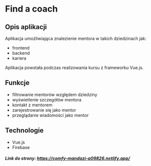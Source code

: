 # Find a coach



## Opis aplikacji

Aplikacja umożliwiająca znalezienie mentora w takich dziedzinach jak: 
- frontend
- backend
- kariera

Aplikacja powstała podczas realizowania kursu z frameworku Vue.js.

## Funkcje

- filtrowanie mentorów względem dziedziny
- wyświetlenie szczegółów mentora
- kontakt z mentorem
- zarejestrowanie się jako mentor
- przeglądanie wiadomości jako mentor



## Technologie 

* Vue.js
* Firebase



##### Link do strony: https://comfy-mandazi-a09826.netlify.app/

